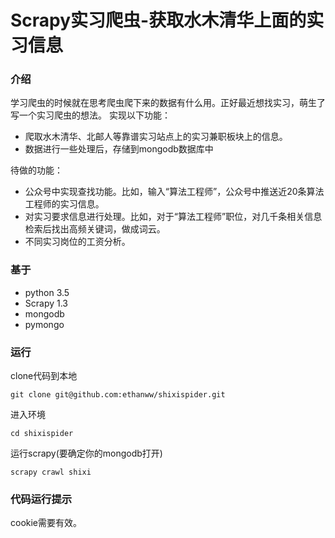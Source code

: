 # Scrapy实习爬虫-获取水木清华上面的实习信息


### 介绍 ###

学习爬虫的时候就在思考爬虫爬下来的数据有什么用。正好最近想找实习，萌生了写一个实习爬虫的想法。
实现以下功能：

- 爬取水木清华、北邮人等靠谱实习站点上的实习兼职板块上的信息。
- 数据进行一些处理后，存储到mongodb数据库中

待做的功能：

- 公众号中实现查找功能。比如，输入“算法工程师”，公众号中推送近20条算法工程师的实习信息。
- 对实习要求信息进行处理。比如，对于“算法工程师”职位，对几千条相关信息检索后找出高频关键词，做成词云。
- 不同实习岗位的工资分析。

### 基于 ###

- python 3.5
- Scrapy 1.3
- mongodb
- pymongo

### 运行  ###
clone代码到本地

`git clone git@github.com:ethanww/shixispider.git`

进入环境

`cd shixispider`

运行scrapy(要确定你的mongodb打开)

`scrapy crawl shixi`

### 代码运行提示

cookie需要有效。